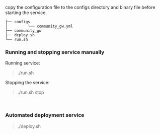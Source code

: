 
copy the configuration file to the configs directory and binary file before starting the service.

```
├── configs
│         └── community_gw.yml
├── community_gw
├── deploy.sh
└── run.sh
```

### Running and stopping service manually

Running service:

> ./run.sh

Stopping the service:

> ./run.sh stop

<br>

### Automated deployment service

> ./deploy.sh

